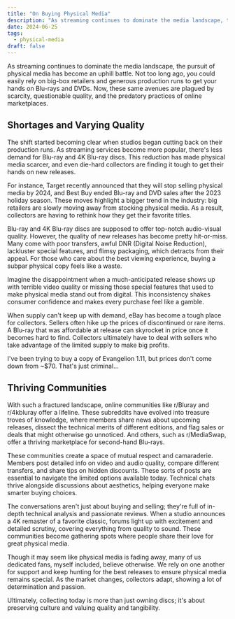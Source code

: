 ```yaml
---
title: "On Buying Physical Media"
description: "As streaming continues to dominate the media landscape, the pursuit of physical media has become an uphill battle. Not too long ago, you could easily rely on big-box retailers and generous production runs to get your hands on Blu-rays and DVDs. Now, these same avenues are plagued by scarcity, questionable quality, and the predatory practices of online marketplaces."
date: 2024-06-25
tags:
  - physical-media
draft: false
---
```


As streaming continues to dominate the media landscape, the pursuit of physical media has become an uphill battle. Not too long ago, you could easily rely on big-box retailers and generous production runs to get your hands on Blu-rays and DVDs. Now, these same avenues are plagued by scarcity, questionable quality, and the predatory practices of online marketplaces.

## Shortages and Varying Quality

The shift started becoming clear when studios began cutting back on their production runs. As streaming services become more popular, there's less demand for Blu-ray and 4K Blu-ray discs. This reduction has made physical media scarcer, and even die-hard collectors are finding it tough to get their hands on new releases.

For instance, Target recently announced that they will stop selling physical media by 2024, and Best Buy ended Blu-ray and DVD sales after the 2023 holiday season. These moves highlight a bigger trend in the industry: big retailers are slowly moving away from stocking physical media. As a result, collectors are having to rethink how they get their favorite titles.

Blu-ray and 4K Blu-ray discs are supposed to offer top-notch audio-visual quality. However, the quality of new releases has become pretty hit-or-miss. Many come with poor transfers, awful DNR (Digital Noise Reduction), lackluster special features, and flimsy packaging, which detracts from their appeal. For those who care about the best viewing experience, buying a subpar physical copy feels like a waste.

Imagine the disappointment when a much-anticipated release shows up with terrible video quality or missing those special features that used to make physical media stand out from digital. This inconsistency shakes consumer confidence and makes every purchase feel like a gamble.

When supply can't keep up with demand, eBay has become a tough place for collectors. Sellers often hike up the prices of discontinued or rare items. A Blu-ray that was affordable at release can skyrocket in price once it becomes hard to find. Collectors ultimately have to deal with sellers who take advantage of the limited supply to make big profits.

I've been trying to buy a copy of Evangelion 1.11, but prices don't come down from ~$70. That's just criminal...

## Thriving Communities

With such a fractured landscape, online communities like r/Bluray and r/4kbluray offer a lifeline. These subreddits have evolved into treasure troves of knowledge, where members share news about upcoming releases, dissect the technical merits of different editions, and flag sales or deals that might otherwise go unnoticed. And others, such as r/MediaSwap, offer a thriving marketplace for second-hand Blu-rays.

These communities create a space of mutual respect and camaraderie. Members post detailed info on video and audio quality, compare different transfers, and share tips on hidden discounts. These sorts of posts are essential to navigate the limited options available today. Technical chats thrive alongside discussions about aesthetics, helping everyone make smarter buying choices.

The conversations aren't just about buying and selling; they're full of in-depth technical analysis and passionate reviews. When a studio announces a 4K remaster of a favorite classic, forums light up with excitement and detailed scrutiny, covering everything from quality to sound. These communities become gathering spots where people share their love for great physical media.

Though it may seem like physical media is fading away, many of us dedicated fans, myself included, believe otherwise. We rely on one another for support and keep hunting for the best releases to ensure physical media remains special. As the market changes, collectors adapt, showing a lot of determination and passion.

Ultimately, collecting today is more than just owning discs; it's about preserving culture and valuing quality and tangibility.